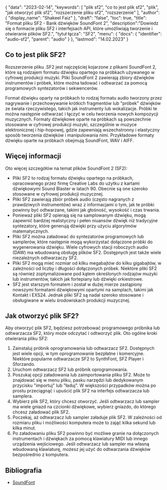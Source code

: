 {
"data": "2023-02-14",
  "keywords": [
"plik sf2",
"co to jest plik sf2",
"plik",
"jak otworzyć plik sf2",
"rozszerzenie pliku sf2",
"rozszerzenie"
],
  "author": {
"display_name": "Shakeel Faiz"
},
"draft": "false",
"toc": true,
"title": "Format pliku SF2 - Bank dźwięków SoundFont 2",
  "description":"Dowiedz się o formacie pliku SF2 i interfejsach API, które umożliwiają tworzenie i otwieranie plików SF2.",
"tytuł łącza": "SF2",
  "menu": {
    "docs": {
      "identifier": "audio-sf2",
      "parent": "audio"
}
},
"lastmod": "14.02.2023"
}

## Co to jest plik SF2?

Rozszerzenie pliku .SF2 jest najczęściej kojarzone z plikami SoundFont 2, które są rodzajem formatu dźwięku opartego na próbkach używanego w cyfrowej produkcji muzyki. Pliki SoundFont 2 zawierają zbiory dźwięków instrumentów i próbek, które można ładować i odtwarzać za pomocą programowych syntezatorów i sekwencerów.

Format dźwięku oparty na próbkach to rodzaj formatu audio tworzony przez nagrywanie i przechowywanie krótkich fragmentów lub "próbek" dźwięków ze świata rzeczywistego, takich jak instrumenty lub wokalizacje. Próbki te można następnie odtwarzać i łączyć w celu tworzenia nowych kompozycji muzycznych. Formaty dźwiękowe oparte na próbkach są powszechnie stosowane w cyfrowej produkcji muzyki, szczególnie w muzyce elektronicznej i hip-hopowej, gdzie zapewniają wszechstronny i elastyczny sposób tworzenia dźwięków i manipulowania nimi. Przykładowe formaty dźwięku oparte na próbkach obejmują SoundFont, WAV i AIFF.

## Więcej informacji

Oto więcej szczegółów na temat plików SoundFont 2 (SF2):

- Pliki SF2 to rodzaj formatu dźwięku opartego na próbkach, opracowanego przez firmę Creative Labs do użytku z kartami dźwiękowymi Sound Blaster w latach 90. Obecnie są one szeroko stosowane w cyfrowej produkcji muzycznej.
- Pliki SF2 zawierają zbiór próbek audio (często nagranych z prawdziwych instrumentów) wraz z informacjami o tym, jak te próbki powinny być odtwarzane, takimi jak głośność, wysokość i czas trwania.
- Ponieważ pliki SF2 opierają się na samplowanym dźwięku, mogą zapewnić bardziej realistyczny i pełen niuansów dźwięk niż tradycyjne syntezatory, które generują dźwięki przy użyciu algorytmów matematycznych.
- Pliki SF2 można załadować do syntezatorów programowych lub samplerów, które następnie mogą wykorzystać dołączone próbki do wygenerowania dźwięku. Wiele cyfrowych stacji roboczych audio (DAW) ma wbudowaną obsługę plików SF2. Dostępnych jest także wiele niezależnych odtwarzaczy SF2.
- Pliki SF2 mogą mieć rozmiar od kilku megabajtów do kilku gigabajtów, w zależności od liczby i długości dołączonych próbek. Niektóre pliki SF2 są również zoptymalizowane pod kątem określonych rodzajów muzyki lub instrumentów, takich jak fortepiany lub dźwięki orkiestrowe.
- SF2 jest starszym formatem i został w dużej mierze zastąpiony nowszymi formatami dźwiękowymi opartymi na samplach, takimi jak Kontakt i EXS24. Jednak pliki SF2 są nadal szeroko stosowane i obsługiwane w wielu środowiskach produkcji muzycznej.

## Jak otworzyć plik SF2?

Aby otworzyć plik SF2, będziesz potrzebować programowego próbnika lub odtwarzacza SF2, który może odczytać i odtworzyć plik. Oto ogólne kroki otwierania pliku SF2:

1. Zainstaluj próbnik oprogramowania lub odtwarzacz SF2. Dostępnych jest wiele opcji, w tym oprogramowanie bezpłatne i komercyjne. Niektóre popularne odtwarzacze SF2 to SynthFont, SFZ Player i Sforzando.
2. Uruchom odtwarzacz SF2 lub próbnik oprogramowania.
3. Poszukaj opcji załadowania lub zaimportowania pliku SF2. Może to znajdować się w menu pliku, pasku narzędzi lub dedykowanym przycisku "importuj" lub "ładuj". W większości przypadków można po prostu przeciągnąć i upuścić plik SF2 na interfejs odtwarzacza lub samplera.
4. Wybierz plik SF2, który chcesz otworzyć. Jeśli odtwarzacz lub sampler ma wiele gniazd na czcionki dźwiękowe, wybierz gniazdo, do którego chcesz załadować plik SF2.
5. Poczekaj, aż odtwarzacz lub sampler załaduje plik SF2. W zależności od rozmiaru pliku i możliwości komputera może to zająć kilka sekund lub kilka minut.
6. Po załadowaniu pliku SF2 powinno być możliwe granie na dołączonych instrumentach i dźwiękach za pomocą klawiatury MIDI lub innego urządzenia wejściowego. Jeśli odtwarzacz lub sampler ma własną wbudowaną klawiaturę, możesz jej użyć do odtwarzania dźwięków bezpośrednio z komputera.

## Bibliografia
* [SoundFont](https://en.wikipedia.org/wiki/SoundFont)

